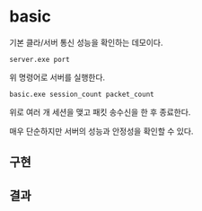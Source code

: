 # basic 

기본 클라/서버 통신 성능을 확인하는 데모이다. 

```
server.exe port 
```
위 명령어로 서버를 실행한다. 

```
basic.exe session_count packet_count
```
위로 여러 개 세션을 맺고 패킷 송수신을 한 후 종료한다. 

매우 단순하지만 서버의 성능과 안정성을 확인할 수 있다. 


## 구현 



## 결과 



